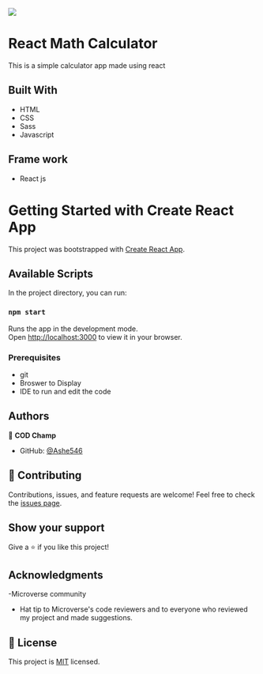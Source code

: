 ![](https://img.shields.io/badge/Microverse-blueviolet)

# React Math Calculator

This is a simple calculator app made using react

## Built With

- HTML
- CSS
- Sass
- Javascript

## Frame work

 - React js

# Getting Started with Create React App

This project was bootstrapped with [Create React App](https://github.com/facebook/create-react-app).

## Available Scripts

In the project directory, you can run:

### `npm start`

Runs the app in the development mode.\
Open [http://localhost:3000](http://localhost:3000) to view it in your browser.

### Prerequisites

- git
- Broswer to Display
- IDE to run and edit the code

## Authors

👤 **COD Champ**

- GitHub: [@Ashe546](https://github.com/Ashe546/calculator-using-reactjs/settings/pages)

## 🤝 Contributing

Contributions, issues, and feature requests are welcome!
Feel free to check the [issues page](../../issues/).

## Show your support


Give a ⭐️ if you like this project!

## Acknowledgments

-Microverse community

- Hat tip to Microverse's code reviewers and to everyone who reviewed my project and made suggestions.

## 📝 License

This project is [MIT](./LICENSE) licensed.




